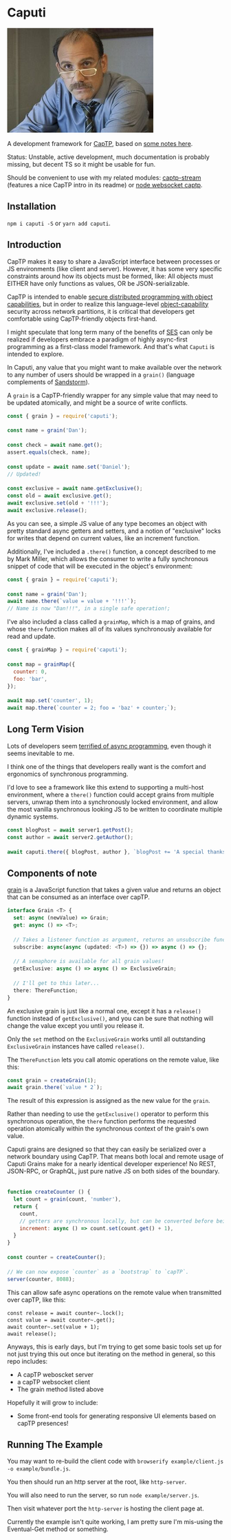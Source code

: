 # Caputi

![Splash image: Caputo from Orange is the New Black. Mostly because of the name, but if you think about it, he's the guy tasked with keeping a jail operating smoothly.](./caputo.jpg)

A development framework for [CapTP](https://github.com/Agoric/agoric-sdk/tree/master/packages/captp), based on [some notes here](https://roamresearch.com/#/app/danfinlay/page/1xxtcDrhI).

Status: Unstable, active development, much documentation is probably missing, but decent TS so it might be usable for fun.

Should be convenient to use with my related modules: [captp-stream](https://github.com/danfinlay/captp-stream) (features a nice CapTP intro in its readme) or [node websocket captp](https://github.com/danfinlay/node-ws-captp).

## Installation

`npm i caputi -S` or `yarn add caputi`.

## Introduction

CapTP makes it easy to share a JavaScript interface between processes or JS environments (like client and server). However, it has some very specific constraints around how its objects must be formed, like: All objects must EITHER have only functions as values, OR be JSON-serializable.

CapTP is intended to enable [secure distributed programming with object capabilities](https://www.youtube.com/watch?v=w9hHHvhZ_HY&t=2s), but in order to realize this language-level [object-capability](https://en.wikipedia.org/wiki/Object-capability_model) security across network partitions, it is critical that developers get comfortable using CapTP-friendly objects first-hand.

I might speculate that long term many of the benefits of [SES](https://github.com/Agoric/ses-shim) can only be realized if developers embrace a paradigm of highly async-first programming as a first-class model framework. And that's what `Caputi` is intended to explore.

In Caputi, any value that you might want to make available over the network to any number of users should be wrapped in a `grain()` (language complements of [Sandstorm](https://docs.sandstorm.io/en/latest/developing/powerbox/)).

A `grain` is a CapTP-friendly wrapper for any simple value that may need to be updated atomically, and might be a source of write conflicts.

```javascript
const { grain } = require('caputi');

const name = grain('Dan');

const check = await name.get();
assert.equals(check, name);

const update = await name.set('Daniel');
// Updated!

const exclusive = await name.getExclusive();
const old = await exclusive.get();
await exclusive.set(old + '!!!');
await exclusive.release();
```

As you can see, a simple JS value of any type becomes an object with pretty standard async getters and setters, and a notion of "exclusive" locks for writes that depend on current values, like an increment function.

Additionally, I've included a `.there()` function, a concept described to me by Mark Miller, which allows the consumer to write a fully synchronous snippet of code that will be executed in the object's environment:

```javascript
const { grain } = require('caputi');

const name = grain('Dan');
await name.there(`value = value + '!!!'`);
// Name is now "Dan!!!", in a single safe operation!;
```
I've also included a class called a `grainMap`, which is a map of grains, and whose `there` function makes all of its values synchronously available for read and update.

```javascript
const { grainMap } = require('caputi');

const map = grainMap({
  counter: 0,
  foo: 'bar',
});

await map.set('counter', 1);
await map.there(`counter = 2; foo = 'baz' + counter;`);
```

## Long Term Vision

Lots of developers seem [terrified of async programming](https://www.kialo.com/the-best-blockchains-of-the-future-will-embrace-asynchronous-inter-contract-communication-32530), even though it seems inevitable to me.

I think one of the things that developers really want is the comfort and ergonomics of synchronous programming.

I'd love to see a framework like this extend to supporting a multi-host environment, where a `there()` function could accept grains from multiple servers, unwrap them into a synchronously locked environment, and allow the most vanilla synchronous looking JS to be written to coordinate multiple dynamic systems.

```javascript
const blogPost = await server1.getPost();
const author = await server2.getAuthor();

await caputi.there({ blogPost, author }, `blogPost += 'A special thanks to ' + author.name + 'for their contributions!'`);
```

## Components of note

[grain](./src/grain.js) is a JavaScript function that takes a given value and returns an object that can be consumed as an interface over capTP.

```typescript
interface Grain <T> {
  set: async (newValue) => Grain;
  get: async () => <T>;

  // Takes a listener function as argument, returns an unsubscribe function.
  subscribe: async(async (updated: <T>) => {}) => async () => {};

  // A semaphore is available for all grain values!
  getExclusive: async () => async () => ExclusiveGrain;

  // I'll get to this later...
  there: ThereFunction;
}
```
An exclusive grain is just like a normal one, except it has a `release()` function instead of `getExclusive()`, and you can be sure that nothing will change the value except you until you release it.

Only the `set` method on the `ExclusiveGrain` works until all outstanding `ExclusiveGrain` instances have called `release()`.

The `ThereFunction` lets you call atomic operations on the remote value, like this:

```javascript
const grain = createGrain(1);
await grain.there(`value * 2`);
```
The result of this expression is assigned as the new value for the `grain`.

Rather than needing to use the `getExclusive()` operator to perform this synchronous operation, the `there` function performs the requested operation atomically within the synchronous context of the grain's own value.

Caputi grains are designed so that they can easily be serialized over a network boundary using CapTP. That means both local and remote usage of Caputi Grains make for a nearly identical developer experience! No REST, JSON-RPC, or GraphQL, just pure native JS on both sides of the boundary.

```javascript

function createCounter () {
  let count = grain(count, 'number'),
  return {
    count,
    // getters are synchronous locally, but can be converted before being passed to capTP:
    increment: async () => count.set(count.get() + 1),
  }
}

const counter = createCounter();

// We can now expose `counter` as a `bootstrap` to `capTP`.
server(counter, 8088);
```

This can allow safe async operations on the remote value when transmitted over capTP, like this:
```
const release = await counter~.lock();
const value = await counter~.get();
await counter~.set(value + 1);
await release();
```

Anyways, this is early days, but I'm trying to get some basic tools set up for not just trying this out once but iterating on the method in general, so this repo includes:

- A capTP weboscket server
- a capTP websocket client
- The grain method listed above

Hopefully it will grow to include:

- Some front-end tools for generating responsive UI elements based on capTP presences!

## Running The Example

You may want to re-build the client code with `browserify example/client.js -o example/bundle.js`.

You then should run an http server at the root, like `http-server`.

You will also need to run the server, so run `node example/server.js`.

Then visit whatever port the `http-server` is hosting the client page at.

Currently the example isn't quite working, I am pretty sure I'm mis-using the Eventual-Get method or something.

